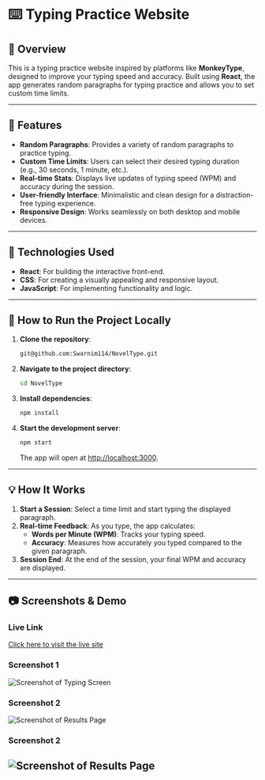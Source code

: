 # ⌨️ Typing Practice Website

## 📖 **Overview**

This is a typing practice website inspired by platforms like **MonkeyType**, designed to improve your typing speed and accuracy. Built using **React**, the app generates random paragraphs for typing practice and allows you to set custom time limits.

---

## 🌟 **Features**

- **Random Paragraphs**: Provides a variety of random paragraphs to practice typing.
- **Custom Time Limits**: Users can select their desired typing duration (e.g., 30 seconds, 1 minute, etc.).
- **Real-time Stats**: Displays live updates of typing speed (WPM) and accuracy during the session.
- **User-friendly Interface**: Minimalistic and clean design for a distraction-free typing experience.
- **Responsive Design**: Works seamlessly on both desktop and mobile devices.

---

## 🔧 **Technologies Used**

- **React**: For building the interactive front-end.
- **CSS**: For creating a visually appealing and responsive layout.
- **JavaScript**: For implementing functionality and logic.

---

## 🚀 **How to Run the Project Locally**

1. **Clone the repository**:
   ```bash
   git@github.com:Swarnim114/NovelType.git
   ```

2. **Navigate to the project directory**:
   ```bash
   cd NovelType
   ```

3. **Install dependencies**:
   ```bash
   npm install
   ```

4. **Start the development server**:
   ```bash
   npm start
   ```

   The app will open at [http://localhost:3000](http://localhost:3000).

---

## 💡 **How It Works**

1. **Start a Session**: Select a time limit and start typing the displayed paragraph.
2. **Real-time Feedback**: As you type, the app calculates:
   - **Words per Minute (WPM)**: Tracks your typing speed.
   - **Accuracy**: Measures how accurately you typed compared to the given paragraph.
3. **Session End**: At the end of the session, your final WPM and accuracy are displayed.

---

## 📷 **Screenshots & Demo**

### Live Link
[Click here to visit the live site](https://novel-type.vercel.app/)

### Screenshot 1
![Screenshot of Typing Screen](https://github.com/user-attachments/assets/6106c481-ebde-4210-bc73-5a307dda8333)

### Screenshot 2
![Screenshot of Results Page](https://github.com/user-attachments/assets/e53bce26-9259-4919-9754-ba5e8b0bdf95)

### Screenshot 2
![Screenshot of Results Page](https://github.com/user-attachments/assets/cc4525f0-dd02-4ad7-9b73-002c3fe199a8)
---
